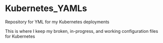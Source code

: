 # Kubernetes_YAMLs
Repository for YML for my Kubernetes deployments

This is where I keep my broken, in-progress, and working configuration files for Kubernetes

